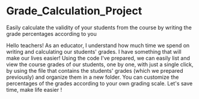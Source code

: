 # Grade_Calculation_Project
Easily calculate the validity of your students from the course by writing the grade percentages according to you

Hello teachers! As an educator, I understand how much time we spend on writing and calculating our students' grades.
I have something that will make our lives easier! Using the code I've prepared, we can easily list and view the course grades of our students, one by one, with just a single click, by using the file that contains the students' grades (which we prepared previously) and organize them in a new folder.
You can customize the percentages of the grades according to your own grading scale. Let's save time, make life easier ! 

